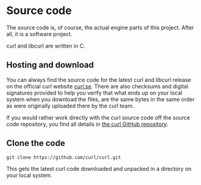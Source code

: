 # Source code

The source code is, of course, the actual engine parts of this project. After
all, it is a software project.

curl and libcurl are written in C.

## Hosting and download

You can always find the source code for the latest curl and libcurl release on
the official curl website [curl.se](https://curl.se/). There are also
checksums and digital signatures provided to help you verify that what ends up
on your local system when you download the files, are the same bytes in the
same order as were originally uploaded there by the curl team.

If you would rather work directly with the curl source code off the source
code repository, you find all details in [the curl GitHub
repository](https://github.com/curl/curl/).

## Clone the code

    git clone https://github.com/curl/curl.git

This gets the latest curl code downloaded and unpacked in a directory on your
local system.
